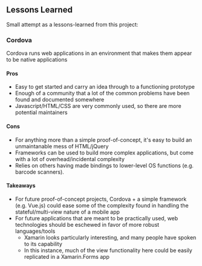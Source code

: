 ## Lessons Learned

Small attempt as a lessons-learned from this project:

### Cordova

Cordova runs web applications in an environment that makes them appear to be
native applications

#### Pros

- Easy to get started and carry an idea through to a functioning prototype
- Enough of a community that a lot of the common problems have been found
and documented somewhere
- Javascript/HTML/CSS are very commonly used, so there are more potential
maintainers 

#### Cons

- For anything more than a simple proof-of-concept, it's easy to build an
unmaintanable mess of HTML/jQuery
- Frameworks can be used to build more complex applications, but come with
a lot of overhead/incidental complexity
- Relies on others having made bindings to lower-level OS functions (e.g.
barcode scanners).

#### Takeaways

- For future proof-of-concept projects, Cordova + a simple framework (e.g. 
Vue.js) could ease some of the complexity found in handling the 
stateful/multi-view nature of a mobile app
- For future applications that are meant to be practically used, web 
technologies should be eschewed in favor of more robust languages/tools
  - Xamarin looks particularly interesting, and many people have spoken to its
  capability
  - In this instance, much of the view functionality here could be easily 
  replicated in a Xamarin.Forms app
